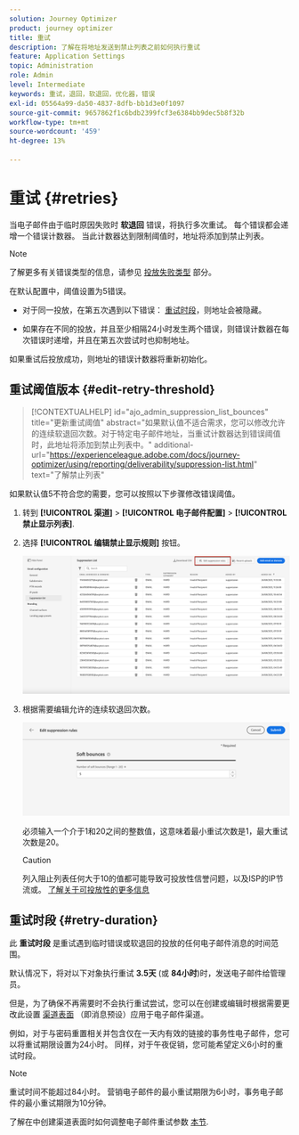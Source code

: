 ```yaml
---
solution: Journey Optimizer
product: journey optimizer
title: 重试
description: 了解在将地址发送到禁止列表之前如何执行重试
feature: Application Settings
topic: Administration
role: Admin
level: Intermediate
keywords: 重试，退回，软退回，优化器，错误
exl-id: 05564a99-da50-4837-8dfb-bb1d3e0f1097
source-git-commit: 9657862f1c6bdb2399fcf3e6384bb9dec5b8f32b
workflow-type: tm+mt
source-wordcount: '459'
ht-degree: 13%

---
```


# 重试 {#retries}

当电子邮件由于临时原因失败时 **软退回** 错误，将执行多次重试。 每个错误都会递增一个错误计数器。 当此计数器达到限制阈值时，地址将添加到禁止列表。

>[!NOTE]
>
>了解更多有关错误类型的信息，请参见 [投放失败类型](../reports/suppression-list.md#delivery-failures) 部分。

在默认配置中，阈值设置为5错误。

* 对于同一投放，在第五次遇到以下错误： [重试时段](#retry-duration)，则地址会被隐藏。

* 如果存在不同的投放，并且至少相隔24小时发生两个错误，则错误计数器在每次错误时递增，并且在第五次尝试时也抑制地址。

如果重试后投放成功，则地址的错误计数器将重新初始化。

## 重试阈值版本 {#edit-retry-threshold}

>[!CONTEXTUALHELP]
>id="ajo_admin_suppression_list_bounces"
>title="更新重试阈值"
>abstract="如果默认值不适合需求，您可以修改允许的连续软退回次数。对于特定电子邮件地址，当重试计数器达到错误阈值时，此地址将添加到禁止列表中。"
>additional-url="https://experienceleague.adobe.com/docs/journey-optimizer/using/reporting/deliverability/suppression-list.html" text="了解禁止列表"

如果默认值5不符合您的需要，您可以按照以下步骤修改错误阈值。

1. 转到 **[!UICONTROL 渠道]** > **[!UICONTROL 电子邮件配置]** > **[!UICONTROL 禁止显示列表]**.

1. 选择 **[!UICONTROL 编辑禁止显示规则]** 按钮。

   ![](assets/suppression-list-edit-retries.png)

1. 根据需要编辑允许的连续软退回次数。

   ![](assets/suppression-list-edit-soft-bounces.png)

   必须输入一个介于1和20之间的整数值，这意味着最小重试次数是1，最大重试次数是20。

   >[!CAUTION]
   >
   >列入阻止列表任何大于10的值都可能导致可投放性信誉问题，以及ISP的IP节流或。 [了解关于可投放性的更多信息](../reports/deliverability.md)

## 重试时段 {#retry-duration}

此 **重试时段** 是重试遇到临时错误或软退回的投放的任何电子邮件消息的时间范围。

默认情况下，将对以下对象执行重试 **3.5天** (或 **84小时**)时，发送电子邮件给管理员。

但是，为了确保不再需要时不会执行重试尝试，您可以在创建或编辑时根据需要更改此设置 [渠道表面](channel-surfaces.md) （即消息预设）应用于电子邮件渠道。

例如，对于与密码重置相关并包含仅在一天内有效的链接的事务性电子邮件，您可以将重试期限设置为24小时。 同样，对于午夜促销，您可能希望定义6小时的重试时段。

>[!NOTE]
>
>重试时间不能超过84小时。 营销电子邮件的最小重试期限为6小时，事务电子邮件的最小重试期限为10分钟。

了解在中创建渠道表面时如何调整电子邮件重试参数 [本节](../email/email-settings.md#email-retry).

